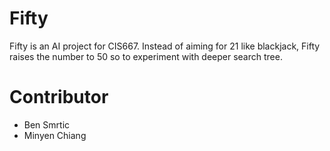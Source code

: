 # Fifty

Fifty is an AI project for CIS667. Instead of aiming for 21 like blackjack, Fifty raises the number to 50 so to experiment with deeper search tree.

# Contributor

- Ben Smrtic
- Minyen Chiang
